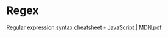 # Regex

[Regular expression syntax cheatsheet - JavaScript | MDN.pdf](Regex%201aa5f1059f2f451fbf81fd5f6ea1201b/Regular_expression_syntax_cheatsheet_-_JavaScript__MDN.pdf)

